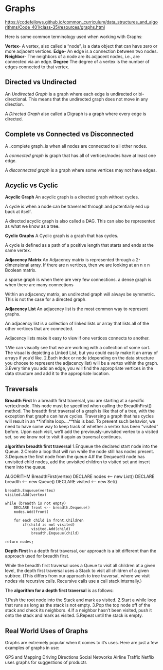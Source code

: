 # Graphs

<https://codefellows.github.io/common_curriculum/data_structures_and_algorithms/Code_401/class-35/resources/graphs.html>

Here is some common terminology used when working with Graphs:

**Vertex**- A vertex, also called a “node”, is a data object that can have zero or more adjacent vertices.
**Edge**- An edge is a connection between two nodes.
**Neighbor**- The neighbors of a node are its adjacent nodes, i.e., are connected via an edge.
**Degree** The degree of a vertex is the number of edges connected to that vertex.

## Directed vs Undirected

An _Undirected Graph_ is a graph where each edge is undirected or bi-directional. This means that the undirected graph does not move in any direction.

A _Directed Graph_ also called a Digraph is a graph where every edge is directed.

## Complete vs Connected vs Disconnected

A _complete graph_is when all nodes are connected to all other nodes.

A _connected graph_ is graph that has all of vertices/nodes have at least one edge.

A _disconnected graph_ is a graph where some vertices may not have edges.

## Acyclic vs Cyclic

**Acyclic Graph**
An acyclic graph is a directed graph without cycles.

A cycle is when a node can be traversed through and potentially end up back at itself.

A directed acyclic graph is also called a DAG. This can also be represented as what we know as a tree.

**Cyclic Graphs**
A Cyclic graph is a graph that has cycles.

A cycle is defined as a path of a positive length that starts and ends at the same vertex.

**Adjacency Matrix**
An Adjacency matrix is represented through a 2-dimensional array. If there are n vertices, then we are looking at an n x n Boolean matrix.

a sparse graph is when there are very few connections. a dense graph is when there are many connections

Within an adjacency matrix, an undirected graph will always be symmetric. This is not the case for a directed graph.

**Adjacency List**
An adjacency list is the most common way to represent graphs.

An adjacency list is a collection of linked lists or array that lists all of the other vertices that are connected.

Adjacency lists make it easy to view if one vertices connects to another.

1.We can visually see that we are working with a collection of some sort. The visual is depicting a Linked List, but you could easily make it an array of arrays if you’d like.
2.Each index or node (depending on the data structure you choose to represent the adjacency list) will be a vertex within the graph.
3.Every time you add an edge, you will find the appropriate vertices in the data structure and add it to the appropriate location.

## Traversals

**Breadth First**
In a breadth first traversal, you are starting at a specific vertex/node. This node must be specified when calling the BreadthFirst() method. 
The breadth first traversal of a graph is like that of a tree, with the exception that graphs can have cycles. 
Traversing a graph that has cycles will result in an **infinite loop….**this is bad. To prevent such behavior, we need to have some way to keep track of whether a vertex has been “visited” before. 
Upon each visit, we’ll add the previously-unvisited vertex to a visited set, so we know not to visit it again as traversal continues.

**algorithm breadth first traversal**
1.Enqueue the declared start node into the Queue.
2.Create a loop that will run while the node still has nodes present.
3.Dequeue the first node from the queue
4.If the Dequeue‘d node has unvisited child nodes, add the unvisited children to visited set and insert them into the queue.

ALGORITHM BreadthFirst(vertex)
    DECLARE nodes <-- new List()
    DECLARE breadth <-- new Queue()
    DECLARE visited <-- new Set()

    breadth.Enqueue(vertex)
    visited.Add(vertex)

    while (breadth is not empty)
        DECLARE front <-- breadth.Dequeue()
        nodes.Add(front)

        for each child in front.Children
            if(child is not visited)
                visited.Add(child)
                breadth.Enqueue(child)

    return nodes;

**Depth First**
In a depth first traversal, our approach is a bit different than the approach used for breadth first.

While the breadth first traversal uses a Queue to visit all children at a given level, the depth first traversal uses a Stack to visit all children of a given subtree. 
(This differs from our approach to tree traversal, where we visit nodes via recursive calls. Recursive calls use a call stack internally.)

The **algorithm for a depth first traversal** is as follows:

1.Push the root node into the Stack and mark as visited.
2.Start a while loop that runs as long as the stack is not empty.
3.Pop the top node off of the stack and check its neighbors.
4.If a neighbor hasn’t been visited, push it onto the stack and mark as visited.
5.Repeat until the stack is empty.

## Real World Uses of Graphs

Graphs are extremely popular when it comes to it’s uses. Here are just a few examples of graphs in use:

GPS and Mapping
Driving Directions
Social Networks
Airline Traffic
Netflix uses graphs for suggestions of products

